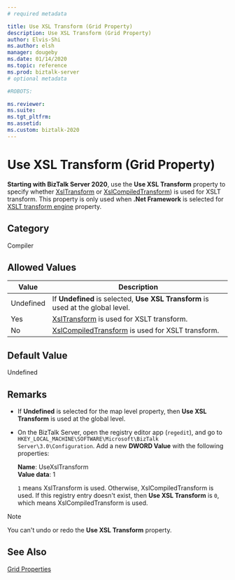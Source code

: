 ```yaml
---
# required metadata

title: Use XSL Transform (Grid Property)
description: Use XSL Transform (Grid Property)
author: Elvis-Shi
ms.author: elsh
manager: dougeby
ms.date: 01/14/2020
ms.topic: reference
ms.prod: biztalk-server
# optional metadata

#ROBOTS:

ms.reviewer: 
ms.suite:
ms.tgt_pltfrm:
ms.assetid: 
ms.custom: biztalk-2020
---
```


# Use XSL Transform (Grid Property)

**Starting with BizTalk Server 2020**, use the **Use XSL Transform** property to specify whether [XslTransform](https://docs.microsoft.com/dotnet/api/system.xml.xsl.xsltransform) or [XslCompiledTransform](https://docs.microsoft.com/dotnet/api/system.xml.xsl.xslcompiledtransform)) is used for XSLT transform. This property is only used when **.Net Framework** is selected for [XSLT transform engine](xslt-transform-engine-grid-property.md) property.

## Category

Compiler

## Allowed Values

| Value | Description |
| --- | --- |
|Undefined | If **Undefined** is selected, **Use XSL Transform** is used at the global level. |
| Yes | [XslTransform](https://docs.microsoft.com/dotnet/api/system.xml.xsl.xsltransform) is used for XSLT transform. |
| No | [XslCompiledTransform](https://docs.microsoft.com/dotnet/api/system.xml.xsl.xslcompiledtransform) is used for XSLT transform. |

## Default Value

Undefined

## Remarks

- If **Undefined** is selected for the map level property, then **Use XSL Transform** is used at the global level.
- On the BizTalk Server, open the registry editor app (`regedit`), and go to `HKEY_LOCAL_MACHINE\SOFTWARE\Microsoft\BizTalk Server\3.0\Configuration`. Add a new **DWORD Value** with the following properties:

  **Name**: UseXslTransform  
  **Value data**: 1

  `1` means XslTransform is used. Otherwise, XslCompiledTransform is used. If this registry entry doesn't exist, then **Use XSL Transform** is `0`, which means XslCompiledTransform is used.

> [!NOTE]
> You can't undo or redo the **Use XSL Transform** property.

## See Also

[Grid Properties](grid-properties.md)

